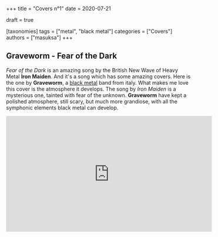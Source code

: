 +++
title = "Covers n°1"
date = 2020-07-21

draft = true

[taxonomies]
tags = ["metal", "black metal"]
categories = ["Covers"]
authors = ["masuksa"]
+++

## Graveworm - Fear of the Dark

*Fear of the Dark* is an amazing song by the British New Wave of Heavy Metal **Iron Maiden**.
And it's a song which has some amazing covers.
Here is the one by **Graveworm**, a [black metal](/tags/black-metal/) band from italy.
What makes me love this cover is the atmosphere it develops.
The song by *Iron Maiden* is a mysterious one, tainted with fear of the unknown.
**Graveworm** have kept a polished atmosphere, still scary, but much more grandiose, with all the symphonic elements black metal can develop.


<iframe width="560" height="315" src="https://www.youtube-nocookie.com/embed/eRpvDSSuRL0" frameborder="0" allow="accelerometer; autoplay; encrypted-media; gyroscope; picture-in-picture" allowfullscreen></iframe>
